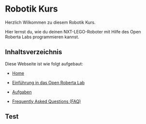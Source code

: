 # Robotik Kurs

Herzlich Wilkommen zu diesem Robotik Kurs. <i class="fas fa-robot"></i>

Hier lernst du, wie du deinen NXT-LEGO-Roboter mit Hilfe des Open Roberta Labs programmieren kannst.


## Inhaltsverzeichnis

Diese Webseite ist wie folgt aufgebaut:

* [Home](index.md)

* [Einführung in das Open Roberta Lab](OpenRobertaLab_Intro.md) 

* [Aufgaben](Aufgaben.md)

* [Frequently Asked Questions (FAQ)](FAQ.md)


## Test




